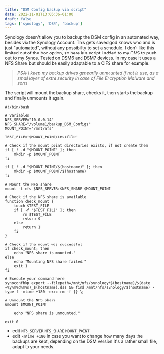 ```yaml
---
title: "DSM Config backup via script"
date: 2022-11-01T13:05:36+01:00
draft: false
tags: ['synology', 'DSM', 'backup']
---
```

Synology doesn't allow you to backup the DSM config in an automated way, besides via the Synology Account. This gets saved god knows who and is just "automated", without any possibility to set a schedule. I don't like this limited out of the box option, so here is a script i added to my CMS to push out to my Synos. Tested on DSM6 and DSM7 devices. In my case it uses a NFS Share, but should be easily adaptable to a CIFS share for example.

>*PSA: I keep my backup drives genearlly unmounted if not in use, as a small layer of extra security in case of File Encryption Malware and sorts*

The script will mount the backup share, checks it, then starts the backup and finally unmounts it again.  
```
#!/bin/bash

# Variables
NFS_SERVER="10.0.0.14"
NFS_SHARE="/volume1/backup_DSM_Configs"
MOUNT_POINT="/mnt/nfs"

TEST_FILE="$MOUNT_POINT/testfile"

# Check if the mount point directories exists, if not create them
if [ ! -d "$MOUNT_POINT" ]; then
    mkdir -p $MOUNT_POINT
fi

if [ ! -d "$MOUNT_POINT/$(hostname)" ]; then
    mkdir -p $MOUNT_POINT/$(hostname)
fi

# Mount the NFS share
mount -t nfs $NFS_SERVER:$NFS_SHARE $MOUNT_POINT

# Check if the NFS share is available
function check_mount {
    touch $TEST_FILE
    if [ -f "$TEST_FILE" ]; then
        rm $TEST_FILE
        return 0
    else
        return 1
    fi
}

# Check if the mount was successful
if check_mount; then
    echo "NFS share is mounted."
else
    echo "Mounting NFS share failed."
    exit 1
fi

# Execute your command here
synoconfbkp export --filepath=/mnt/nfs/synology/$(hostname)/$(date +%y%m%d%m%s)_$(hostname).dss && find /mnt/nfs/synology/$(hostname) -type f -mtime +180 -exec rm -f {} \;

# Unmount the NFS share
umount $MOUNT_POINT

    echo "NFS share is unmounted."

exit 0
```

* edit `NFS_SERVER` `NFS_SHARE` `MOUNT_POINT` 
* edit `-mtime +180` in case you want to change how many days the backups are kept, depending on the DSM version it's a rather small file, adapt to your needs.
